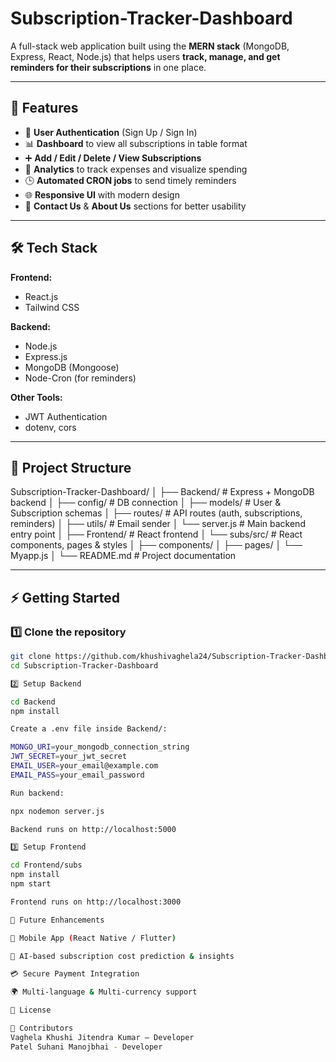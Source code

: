 # Subscription-Tracker-Dashboard

A full-stack web application built using the **MERN stack** (MongoDB, Express, React, Node.js) that helps users **track, manage, and get reminders for their subscriptions** in one place.  

---

## 🚀 Features

- 🔐 **User Authentication** (Sign Up / Sign In)
- 📊 **Dashboard** to view all subscriptions in table format
- ➕ **Add / Edit / Delete / View Subscriptions**
- 💸 **Analytics** to track expenses and visualize spending
- 🕒 **Automated CRON jobs** to send timely reminders
- 🌐 **Responsive UI** with modern design
- 📱 **Contact Us** & **About Us** sections for better usability

---

## 🛠️ Tech Stack

**Frontend:**
- React.js  
- Tailwind CSS  

**Backend:**
- Node.js  
- Express.js  
- MongoDB (Mongoose)  
- Node-Cron (for reminders)  

**Other Tools:** 
- JWT Authentication  
- dotenv, cors  

---

## 📂 Project Structure

Subscription-Tracker-Dashboard/
│
├── Backend/ # Express + MongoDB backend
│ ├── config/ # DB connection
│ ├── models/ # User & Subscription schemas
│ ├── routes/ # API routes (auth, subscriptions, reminders)
│ ├── utils/ # Email sender
│ └── server.js # Main backend entry point
│
├── Frontend/ # React frontend
│ └── subs/src/ # React components, pages & styles
│ ├── components/
│ ├── pages/
│ └── Myapp.js
│
└── README.md # Project documentation

---

## ⚡ Getting Started

### 1️⃣ Clone the repository
```bash
git clone https://github.com/khushivaghela24/Subscription-Tracker-Dashboard.git
cd Subscription-Tracker-Dashboard

2️⃣ Setup Backend

cd Backend
npm install

Create a .env file inside Backend/:

MONGO_URI=your_mongodb_connection_string
JWT_SECRET=your_jwt_secret
EMAIL_USER=your_email@example.com
EMAIL_PASS=your_email_password

Run backend:

npx nodemon server.js

Backend runs on http://localhost:5000

3️⃣ Setup Frontend

cd Frontend/subs
npm install
npm start

Frontend runs on http://localhost:3000

🔮 Future Enhancements

📱 Mobile App (React Native / Flutter)

🤖 AI-based subscription cost prediction & insights

💳 Secure Payment Integration

🌍 Multi-language & Multi-currency support

📜 License

🙌 Contributors
Vaghela Khushi Jitendra Kumar – Developer
Patel Suhani Manojbhai - Developer
